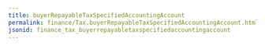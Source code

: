 ```yaml
---
title: buyerRepayableTaxSpecifiedAccountingAccount
permalink: finance/Tax.buyerRepayableTaxSpecifiedAccountingAccount.html
jsonid: finance_tax_buyerrepayabletaxspecifiedaccountingaccount
---
```

